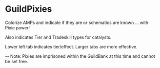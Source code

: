 GuildPixies
===========

Colorize AMPs and indicate if they are or schematics are known ... with Pixie power!

Also indicates Tier and Tradeskill types for catalysts.

Lower left tab indicates tier/effect.  Larger tabs are more effective.

-- Note: Pixies are imprisoned within the GuildBank at this time and cannot be set free.
